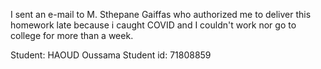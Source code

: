 I sent an e-mail to M. Sthepane Gaiffas who authorized me to deliver this homework late because i caught COVID and I couldn't
work nor go to college for more than a week.

Student: HAOUD Oussama
Student id: 71808859
